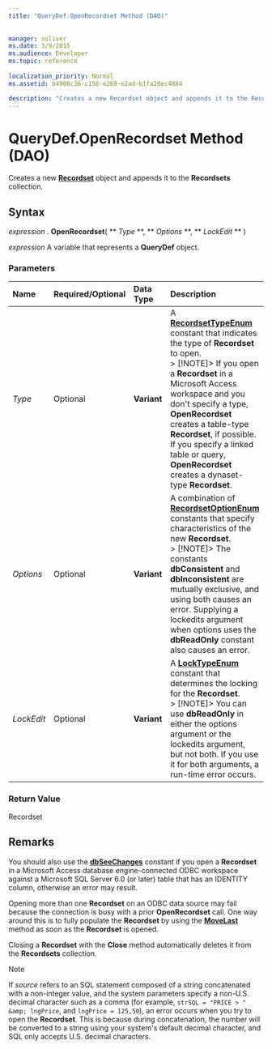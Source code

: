 ```yaml
---
title: "QueryDef.OpenRecordset Method (DAO)"
 
 
manager: soliver
ms.date: 3/9/2015
ms.audience: Developer
ms.topic: reference
  
localization_priority: Normal
ms.assetid: b4908c36-c156-e269-e2ad-b1fa20ec4884

description: "Creates a new Recordset object and appends it to the Recordsets collection."
---
```


# QueryDef.OpenRecordset Method (DAO)

Creates a new **[Recordset](recordset-object-dao.md)** object and appends it to the **Recordsets** collection. 
  
## Syntax

 *expression*  . **OpenRecordset**( ** *Type* **, ** *Options* **, ** *LockEdit* ** ) 
  
 *expression*  A variable that represents a **QueryDef** object. 
  
### Parameters

|**Name**|**Required/Optional**|**Data Type**|**Description**|
|:-----|:-----|:-----|:-----|
| _Type_ <br/> |Optional  <br/> |**Variant** <br/> |A **[RecordsetTypeEnum](recordsettypeenum-enumeration-dao.md)** constant that indicates the type of **Recordset** to open.  <br/> > [!NOTE]> If you open a **Recordset** in a Microsoft Access workspace and you don't specify a type, **OpenRecordset** creates a table-type **Recordset**, if possible. If you specify a linked table or query, **OpenRecordset** creates a dynaset-type **Recordset**.           |
| _Options_ <br/> |Optional  <br/> |**Variant** <br/> |A combination of **[RecordsetOptionEnum](recordsetoptionenum-enumeration-dao.md)** constants that specify characteristics of the new **Recordset**.  <br/> > [!NOTE]> The constants **dbConsistent** and **dbInconsistent** are mutually exclusive, and using both causes an error. Supplying a lockedits argument when options uses the **dbReadOnly** constant also causes an error.           |
| _LockEdit_ <br/> |Optional  <br/> |**Variant** <br/> |A **[LockTypeEnum](locktypeenum-enumeration-dao.md)** constant that determines the locking for the **Recordset**.  <br/> > [!NOTE]> You can use **dbReadOnly** in either the options argument or the lockedits argument, but not both. If you use it for both arguments, a run-time error occurs.           |
   
### Return Value

Recordset
  
## Remarks

You should also use the **[dbSeeChanges](recordsetoptionenum-enumeration-dao.md)** constant if you open a **Recordset** in a Microsoft Access database engine-connected ODBC workspace against a Microsoft SQL Server 6.0 (or later) table that has an IDENTITY column, otherwise an error may result. 
  
Opening more than one **Recordset** on an ODBC data source may fail because the connection is busy with a prior **OpenRecordset** call. One way around this is to fully populate the **Recordset** by using the **[MoveLast](recordset-movelast-method-dao.md)** method as soon as the **Recordset** is opened. 
  
Closing a **Recordset** with the **Close** method automatically deletes it from the **Recordsets** collection. 
  
> [!NOTE]
> If  *source*  refers to an SQL statement composed of a string concatenated with a non-integer value, and the system parameters specify a non-U.S. decimal character such as a comma (for example,  `strSQL = "PRICE > " &amp; lngPrice`, and  `lngPrice = 125,50`), an error occurs when you try to open the **Recordset**. This is because during concatenation, the number will be converted to a string using your system's default decimal character, and SQL only accepts U.S. decimal characters. 
  


